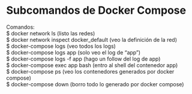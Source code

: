 # Subcomandos de Docker Compose

Comandos:  
$ docker network ls (listo las redes)  
$ docker network inspect docker_default (veo la definición de la red)  
$ docker-compose logs (veo todos los logs)  
$ docker-compose logs app (solo veo el log de “app”)  
$ docker-compose logs -f app (hago un follow del log de app)  
$ docker-compose exec app bash (entro al shell del contenedor app)  
$ docker-compose ps (veo los contenedores generados por docker compose)  
$ docker-compose down (borro todo lo generado por docker compose)